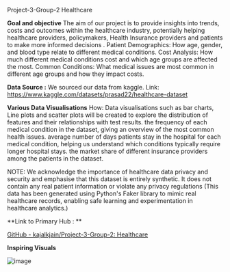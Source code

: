 Project-3-Group-2
Healthcare

**Goal and objective**
The aim of our project is to provide insights into trends, costs and outcomes within the healthcare industry, potentially helping healthcare providers, policymakers, Health Insurance providers and patients to make more informed decisions .
Patient Demographics: How age, gender, and blood type relate to different medical conditions.
Cost Analysis: How much different medical conditions cost and which age groups are affected the most.
Common Conditions: What medical issues are most common in different age groups and how they impact costs.


**Data Source :**
We sourced our data from kaggle. Link: https://www.kaggle.com/datasets/prasad22/healthcare-dataset 


**Various Data Visualisations**
How: Data visualisations such as bar charts, Line plots and scatter plots will be created to explore the distribution of features and their relationships with test results.
    the frequency of each medical condition in the dataset, giving an overview of the most common health issues.
    average number of days patients stay in the hospital for each medical condition, helping us understand which conditions typically require longer hospital stays.
    the market share of different insurance providers among the patients in the dataset.


NOTE: We acknowledge the importance of healthcare data privacy and security and emphasise that this dataset is entirely synthetic. It does not contain any real patient information or violate any privacy regulations (This data has been generated using Python's Faker library to mimic real healthcare records, enabling safe learning and experimentation in healthcare analytics.)

**Link to Primary Hub : **

[GitHub - kajalkjain/Project-3-Group-2: Healthcare](https://github.com/kajalkjain/Project-3-Group-2.git)


**Inspiring Visuals**


![image](https://github.com/user-attachments/assets/f8d48a3c-f39b-4e31-b06e-6b61b8f11402)


